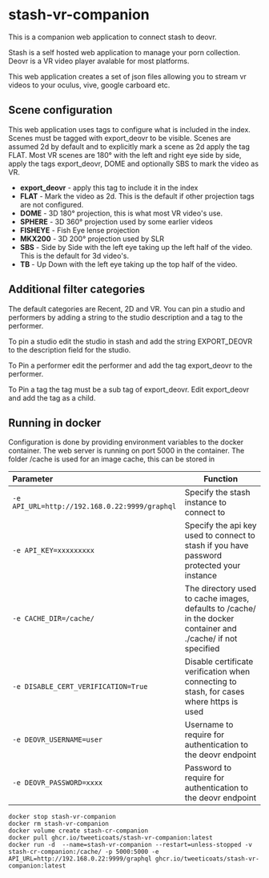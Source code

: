 # stash-vr-companion
This is a companion web application to connect stash to deovr.

Stash is a self hosted web application to manage your porn collection.
Deovr is a VR video player avalable for most platforms.

This web application creates a set of json files allowing you to stream vr videos to your oculus, vive, google carboard etc.


## Scene configuration
This web application uses tags to configure what is included in the index.
Scenes must be tagged with export_deovr to be visible.
Scenes are assumed 2d by default and to explicitly mark a scene as 2d apply the tag FLAT.
Most VR scenes are 180° with the left and right eye side by side, apply the tags export_deovr, DOME and optionally SBS to mark the video as VR.
* **export_deovr** - apply this tag to include it in the index
* **FLAT** - Mark the video as 2d. This is the default if other projection tags are not configured.
* **DOME** - 3D 180° projection, this is what most VR video's use.
* **SPHERE** - 3D 360° projection used by some earlier videos
* **FISHEYE** - Fish Eye lense projection
* **MKX200** - 3D 200° projection used by SLR
* **SBS** - Side by Side with the left eye taking up the left half of the video. This is the default for 3d video's.
* **TB** - Up Down with the left eye taking up the top half of the video.

## Additional filter categories
The default categories are Recent, 2D and VR. You can pin a studio and performers by adding a string to the studio description and a tag to the performer.

To pin a studio edit the studio in stash and add the string EXPORT_DEOVR to the description field for the studio.

To Pin a performer edit the performer and add the tag export_deovr to the performer.

To Pin a tag the tag must be a sub tag of export_deovr. Edit export_deovr and add the tag as a child.

## Running in docker
Configuration is done by providing environment variables to the docker container.
The web server is running on port 5000 in the container.
The folder /cache is used for an image cache, this can be stored in 

| Parameter                                     | Function                                                                                                      |
|:----------------------------------------------|---------------------------------------------------------------------------------------------------------------|
| `-e API_URL=http://192.168.0.22:9999/graphql` | Specify the stash instance to connect to                                                                      |
| `-e API_KEY=xxxxxxxxx`                        | Specify the api key used to connect to stash if you have password protected your instance                     |
| `-e CACHE_DIR=/cache/`                        | The directory used to cache images, defaults to /cache/ in the docker container and ./cache/ if not specified |
| `-e DISABLE_CERT_VERIFICATION=True`           | Disable certificate verification when connecting to stash, for cases where https is used                      |
| `-e DEOVR_USERNAME=user`                      | Username to require for authentication to the deovr endpoint                                                  |
| `-e DEOVR_PASSWORD=xxxx`                      | Password to require for authentication to the deovr endpoint                                                  |

```
docker stop stash-vr-companion
docker rm stash-vr-companion
docker volume create stash-cr-companion
docker pull ghcr.io/tweeticoats/stash-vr-companion:latest
docker run -d  --name=stash-vr-companion --restart=unless-stopped -v stash-cr-companion:/cache/ -p 5000:5000 -e API_URL=http://192.168.0.22:9999/graphql ghcr.io/tweeticoats/stash-vr-companion:latest
```